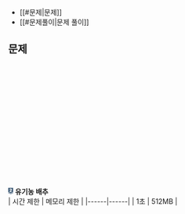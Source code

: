 * [[#문제|문제]]
* [[#문제풀이|문제 풀이]]

## 문제
<img src="/백준/image/9.svg" width="2%" height="6%" alt="실버2" style="margin-top: 50%;"></img> **유기농 배추** <br>
| 시간 제한 | 메모리 제한 |
|------|------|
| 1초 | 512MB |
